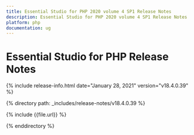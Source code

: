 ```yaml
---
title: Essential Studio for PHP 2020 volume 4 SP1 Release Notes  
description: Essential Studio for PHP 2020 volume 4 SP1 Release Notes  
platform: php
documentation: ug
---
```


# Essential Studio for PHP  Release Notes  

{% include release-info.html date="January 28, 2021"  version="v18.4.0.39" %} 


{% directory path: _includes/release-notes/v18.4.0.39 %}

{% include {{file.url}} %}

{% enddirectory %}